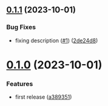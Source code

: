 ## [0.1.1](https://github.com/codibre/nodejs-tree-key-cache-protobuf/compare/v0.1.0...v0.1.1) (2023-10-01)


### Bug Fixes

* fixing description ([#1](https://github.com/codibre/nodejs-tree-key-cache-protobuf/issues/1)) ([2de24d8](https://github.com/codibre/nodejs-tree-key-cache-protobuf/commit/2de24d8c1391fe7dc7c907f22d805046112a297c))

# [0.1.0](https://github.com/codibre/nodejs-tree-key-cache-protobuf/compare/v0.0.0...v0.1.0) (2023-10-01)


### Features

* first release ([a389351](https://github.com/codibre/nodejs-tree-key-cache-protobuf/commit/a3893516114574fa79546e6d00bcd833d9a030ad))
